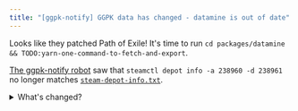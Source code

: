 ```yaml
---
title: "[ggpk-notify] GGPK data has changed - datamine is out of date"
---
```

Looks like they patched Path of Exile! It's time to run `cd packages/datamine && TODO:yarn-one-command-to-fetch-and-export`.

[The ggpk-notify robot][bot] saw that `steamctl depot info -a 238960 -d 238961` no longer matches [`steam-depot-info.txt`][info.txt].
<details><summary>What's changed?</summary>

Current data:
```yaml
{{ env.STEAM_DEPOT_INFO_NEW }}
```

Differences:
```diff
{{ env.STEAM_DEPOT_INFO_DIFF }}
```

</details>

[bot]: https://github.com/mapwatch/mapwatch/blob/master/.github/workflows/ggpk-notify.yml
[info.txt]: https://github.com/mapwatch/mapwatch/blob/master/packages/datamine/steam-depot-info.txt
